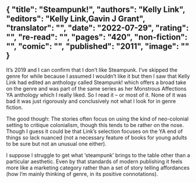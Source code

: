 {
 "title": "Steampunk!",
 "authors": "Kelly Link",
 "editors": "Kelly Link,Gavin J Grant",
 "translator": "",
 "date": "2022-07-29",
 "rating": "",
 "re-read": "",
 "pages": "420",
 "non-fiction": "",
 "comic": "",
 "published": "2011",
 "image": ""
}
---
It’s 2019 and I can confirm that I don’t like Steampunk. I’ve skipped the genre for while because I assumed I wouldn’t like it but then I saw that Kelly Link had edited an anthology called Steampunk! which offers a broad take on the genre and was part of the same series as her Monstrous Affections YA anthology which I really liked. So I read it – or most of it. None of it was bad it was just rigorously and conclusively not what I look for in genre fiction.

The good though: The stories often focus on using the kind of neo-colonial setting to critique colonialism, though this tends to be rather on the nose. Though I guess it could be that Link’s selection focuses on the YA end of things so lack nuanced (not a necessary feature of books for young adults to be sure but not an unusual one either).

I suppose I struggle to get what ‘steampunk’ brings to the table other than a particular aesthetic. Even by that standards of modern publishing it feels more like a marketing category rather than a set of story telling affordances (how I’m mainly thinking of genre, in its positive connotations).
